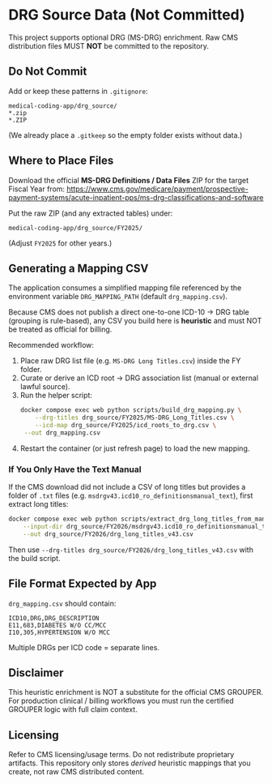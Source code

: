 # DRG Source Data (Not Committed)

This project supports optional DRG (MS-DRG) enrichment. Raw CMS distribution files MUST **NOT** be committed to the repository.

## Do Not Commit
Add or keep these patterns in `.gitignore`:
```
medical-coding-app/drg_source/
*.zip
*.ZIP
```
(We already place a `.gitkeep` so the empty folder exists without data.)

## Where to Place Files
Download the official **MS-DRG Definitions / Data Files** ZIP for the target Fiscal Year from:
https://www.cms.gov/medicare/payment/prospective-payment-systems/acute-inpatient-pps/ms-drg-classifications-and-software

Put the raw ZIP (and any extracted tables) under:
```
medical-coding-app/drg_source/FY2025/
```
(Adjust `FY2025` for other years.)

## Generating a Mapping CSV
The application consumes a simplified mapping file referenced by the environment variable `DRG_MAPPING_PATH` (default `drg_mapping.csv`).

Because CMS does not publish a direct one-to-one ICD-10 → DRG table (grouping is rule-based), any CSV you build here is **heuristic** and must NOT be treated as official for billing.

Recommended workflow:
1. Place raw DRG list file (e.g. `MS-DRG Long Titles.csv`) inside the FY folder.
2. Curate or derive an ICD root → DRG association list (manual or external lawful source).
3. Run the helper script:
   ```bash
   docker compose exec web python scripts/build_drg_mapping.py \
       --drg-titles drg_source/FY2025/MS-DRG_Long_Titles.csv \
       --icd-map drg_source/FY2025/icd_roots_to_drg.csv \
    --out drg_mapping.csv
   ```
4. Restart the container (or just refresh page) to load the new mapping.

### If You Only Have the Text Manual
If the CMS download did not include a CSV of long titles but provides a folder of `.txt` files (e.g. `msdrgv43.icd10_ro_definitionsmanual_text`), first extract long titles:
```bash
docker compose exec web python scripts/extract_drg_long_titles_from_manual.py \
    --input-dir drg_source/FY2026/msdrgv43.icd10_ro_definitionsmanual_text \
    --out drg_source/FY2026/drg_long_titles_v43.csv
```
Then use `--drg-titles drg_source/FY2026/drg_long_titles_v43.csv` with the build script.

## File Format Expected by App
`drg_mapping.csv` should contain:
```
ICD10,DRG,DRG_DESCRIPTION
E11,683,DIABETES W/O CC/MCC
I10,305,HYPERTENSION W/O MCC
```
Multiple DRGs per ICD code = separate lines.

## Disclaimer
This heuristic enrichment is NOT a substitute for the official CMS GROUPER. For production clinical / billing workflows you must run the certified GROUPER logic with full claim context.

## Licensing
Refer to CMS licensing/usage terms. Do not redistribute proprietary artifacts. This repository only stores *derived* heuristic mappings that you create, not raw CMS distributed content.
